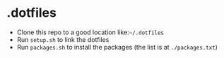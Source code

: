 # .dotfiles

- Clone this repo to a good location like:`~/.dotfiles`
- Run `setup.sh` to link the dotfiles
- Run `packages.sh` to install the packages (the list is at `./packages.txt`)

